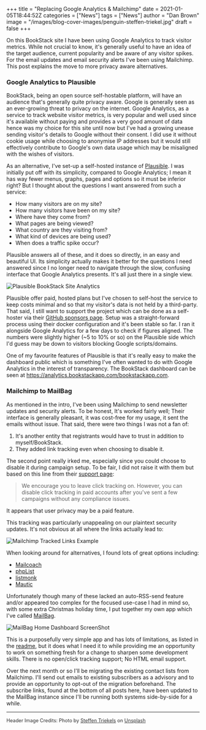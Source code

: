 +++
title = "Replacing Google Analytics & Mailchimp"
date = 2021-01-05T18:44:52Z
categories = ["News"]
tags = ["News"]
author = "Dan Brown"
image = "/images/blog-cover-images/penguin-steffen-triekel.jpg"
draft = false
+++

On this BookStack site I have been using Google Analytics to track visitor metrics.
While not crucial to know, it's generally useful to have an idea of the target audience, current popularity and
be aware of any visitor spikes. For the email updates and email security alerts I've been
using Mailchimp. This post explains the move to more privacy aware alternatives.


### Google Analytics to Plausible

BookStack, being an open source self-hostable platform, will have an audience that's generally quite privacy aware.
Google is generally seen as an ever-growing threat to privacy on the internet. 
Google Analytics, as a service to track website visitor metrics, is very popular and well used since it's available
without paying and provides a very good amount of data hence was my choice for this site until now but I've 
had a growing unease sending visitor's details to Google without their consent. I did use it without cookie
usage while choosing to anonymise IP addresses but it would still effectively contribute to Google's 
own data usage which may be misaligned with the wishes of visitors.

As an alternative, I've set-up a self-hosted instance of [Plausible](https://plausible.io/). 
I was initially put off with its simplicity, compared to Google Analytics; I mean it has way fewer menus, graphs,
pages and options so it must be inferior right? But I thought about the questions I want answered from such a service:

* How many visitors are on my site?
* How many visitors have been on my site?
* Where have they come from?
* What pages are being viewed?
* What country are they visiting from?
* What kind of devices are being used?
* When does a traffic spike occur?

Plausible answers all of these, and it does so directly, in an easy and beautiful UI.
Its simplicity actually makes it better for the questions I need answered since I no longer
need to navigate through the slow, confusing interface that Google Analytics presents.
It's all just there in a single view.

![Plausible BookStack Site Analytics](/images/2021/01/plausible_bookstack_site_analytics.png)

Plausible offer paid, hosted plans but I've chosen to self-host the service to keep costs minimal and so that my visitor's data
is not held by a third-party. That said, I still want to support the project which can be done as a self-hoster via 
their [GitHub sponsors page](https://github.com/sponsors/plausible). Setup was a straight-forward process using their docker
configuration and it's been stable so far. I ran it alongside Google Analytics for a few days to check if figures aligned. 
The numbers were slightly higher (~5 to 10% or so) on the Plausible side which I'd guess may be down to visitors blocking
Google scripts/domains.

One of my favourite features of Plausible is that it's really easy to make the dashboard public which is something
I've often wanted to do with Google Analytics in the interest of transparency. The BookStack dashboard can be 
seen at https://analytics.bookstackapp.com/bookstackapp.com.

### Mailchimp to MailBag

As mentioned in the intro, I've been using Mailchimp to send newsletter updates and security alerts.
To be honest, It's worked fairly well; Their interface is generally pleasant, it was cost-free for my usage,
it sent the emails without issue. That said, there were two things I was not a fan of:

1. It's another entity that registrants would have to trust in addition to myself/BookStack.
2. They added link tracking even when choosing to disable it.

The second point really irked me, especially since you could choose to disable it during campaign setup.
To be fair, I did not raise it with them but based on this line from their [support page](https://mailchimp.com/help/troubleshooting-click-tracking/):

> We encourage you to leave click tracking on. However, you can disable click tracking in paid accounts after you've sent a few campaigns without any compliance issues.

It appears that user privacy may be a paid feature. 

This tracking was particularly unappealing on our plaintext security updates.
It's not obvious at all where the links actually lead to:

![Mailchimp Tracked Links Example](/images/2021/01/mailchimp_tracked_links.png)

When looking around for alternatives, I found lots of great options including:

- [Mailcoach](https://mailcoach.app/)
- [phpList](https://www.phplist.com/)
- [listmonk](https://listmonk.app/)
- [Mautic](https://www.mautic.org/)

Unfortunately though many of these lacked an auto-RSS-send feature and/or appeared too complex
for the focused use-case I had in mind so, with some extra Christmas holiday time, I put together
my own app which I've called [MailBag](https://github.com/ssddanbrown/mailbag).

![MailBag Home Dashboard ScreenShot](/images/2021/01/mailbag.png)

This is a purposefully very simple app and has lots of limitations, as listed in the [readme](https://github.com/ssddanbrown/mailbag#mailbag),
but it does what I need it to while providing me an opportunity to work on something
fresh for a change to sharpen some development skills.
There is no open/click tracking support; No HTML email support.

Over the next month or so I'll be migrating the existing contact lists from Mailchimp. I'll send out emails to existing
subscribers as a advisory and to provide an opportunity to opt-out of the migration beforehand. The subscribe links, found
at the bottom of all posts here, have been updated to the MailBag instance since I'll be running both systems side-by-side for a while.

----

<span style="font-size: 0.9em;opacity:0.9;">Header Image Credits: <span>Photo by <a href="https://unsplash.com/@okinapansa?utm_source=unsplash&amp;utm_medium=referral&amp;utm_content=creditCopyText">Steffen Triekels</a> on <a href="https://unsplash.com/t/animals?utm_source=unsplash&amp;utm_medium=referral&amp;utm_content=creditCopyText">Unsplash</a></span></span>